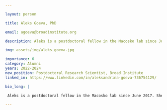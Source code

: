 ```yaml
---

layout: person

title: Aleks Goeva, PhD

email: agoeva@broadinstitute.org

description: Aleks is a postdoctoral fellow in the Macosko lab since June 2017. She holds a BS in Applied Mathematics from Sofia University and an MS and a PhD in Statistics from Boston University.

img: assets/img/aleks_goeva.jpg

importance: 6
category: Alumni
years: 2022-2024
new_position: Postdoctoral Research Scientist, Broad Institute
linked_in: https://www.linkedin.com/in/aleksandrina-goeva-736754129/

bio_long: |

 Aleks is a postdoctoral fellow in the Macosko lab since June 2017. She holds a BS in Applied Mathematics from Sofia University and an MS and a PhD in Statistics from Boston University.

---
```


